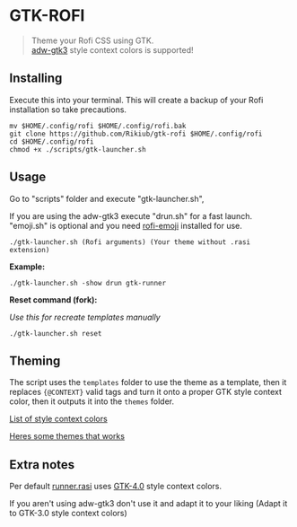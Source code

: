 # GTK-ROFI

> Theme your Rofi CSS using GTK. <br>
> [adw-gtk3](https://github.com/lassekongo83/adw-gtk3) style context colors is supported!

## Installing

Execute this into your terminal. This will create a backup of your Rofi installation so take precautions.

```shell
mv $HOME/.config/rofi $HOME/.config/rofi.bak
git clone https://github.com/Rikiub/gtk-rofi $HOME/.config/rofi
cd $HOME/.config/rofi
chmod +x ./scripts/gtk-launcher.sh
```

## Usage

Go to "scripts" folder and execute "gtk-launcher.sh", 

If you are using the adw-gtk3 execute "drun.sh" for a fast launch. "emoji.sh" is optional and you need [rofi-emoji](https://github.com/Mange/rofi-emoji) installed for use.

```shell
./gtk-launcher.sh (Rofi arguments) (Your theme without .rasi extension)
```

**Example:**

```shell
./gtk-launcher.sh -show drun gtk-runner
```

**Reset command (fork):**

*Use this for recreate templates manually*

```shell
./gtk-launcher.sh reset
```

## Theming

The script uses the ``templates`` folder to use the theme as a template, then it replaces ``{@CONTEXT}`` valid tags and turn it onto a proper GTK style context color, then it outputs it into the ``themes`` folder.

[List of style context colors](https://github.com/Rikiub/gtk-rofi/blob/ead60f170fdb05352b67a6401a6804fa0d92d361/scripts/file_gtk_style.py#L31C10-L31C10)

[Heres some themes that works](https://github.com/Rikiub/gtk-rofi/tree/ead60f170fdb05352b67a6401a6804fa0d92d361/templates)

## Extra notes

Per default [runner.rasi](https://github.com/Rikiub/gtk-rofi/blob/7085faea3a90e411a8e3dd944ec7e704c1e3822f/templates/runner.rasi) uses [GTK-4.0](https://github.com/lassekongo83/adw-gtk3/blob/099f364c7b938ab1defd39e2cce0b47cfcb198d8/gtk/src/adw-gtk3/gtk-4.0/gtk.css) style context colors. 

If you aren't using adw-gtk3 don't use it and adapt it to your liking (Adapt it to GTK-3.0 style context colors)
